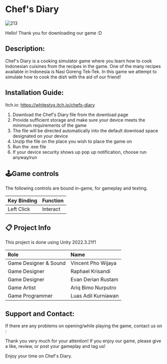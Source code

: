 # Chef's Diary
![213](https://github.com/user-attachments/assets/8295ebba-bf5e-499d-a856-01c4042b573c)

Hello! Thank you for downloading our game :D
## Description:

Chef's Diary is a cooking simulator game where you learn how to cook Indonesian cuisines from the recipes in the game. One of the many recipes available in Indonesia is Nasi Goreng Tek-Tek.
In this game we attempt to simulate how to cook the dish with the aid of our friend!

## Installation Guide:

Itch.io: https://whitestyx.itch.io/chefs-diary
1. Download the Chef's Diary file from the download page
2. Provide sufficient storage and make sure your device meets the minimum requirements of the game
3. The file will be directed automatically into the default download space designated on your device
4. Unzip the file on the place you wish to place the game on
5. Run the .exe file
6. If your device security shows up pop up notification, choose run anyway/run

## 🕹️Game controls

The following controls are bound in-game, for gameplay and testing.

| Key Binding       | Function          |
| ----------------- | ----------------- |
| Left Click        | Interact          |

## 📋 Project Info
This project is done using Unity 2022.3.21f1

| **Role** | **Name** | 
|:-|:-|
| Game Designer & Sound | Vincent Pho Wijaya |
| Game Designer | Raphael Krisandi |
| Game Designer | Evan Derian Rustam |
| Game Artist | Ariq Bimo Nurputro |
| Game Programmer| Luas Adil Kurniawan |

## Support and Contact:

If there are any problems on opening/while playing the game, contact us on :


Thank you very much for your attention!
If you enjoy our game, please give a like, review, or post your gameplay and tag us!

Enjoy your time on Chef's Diary. 
